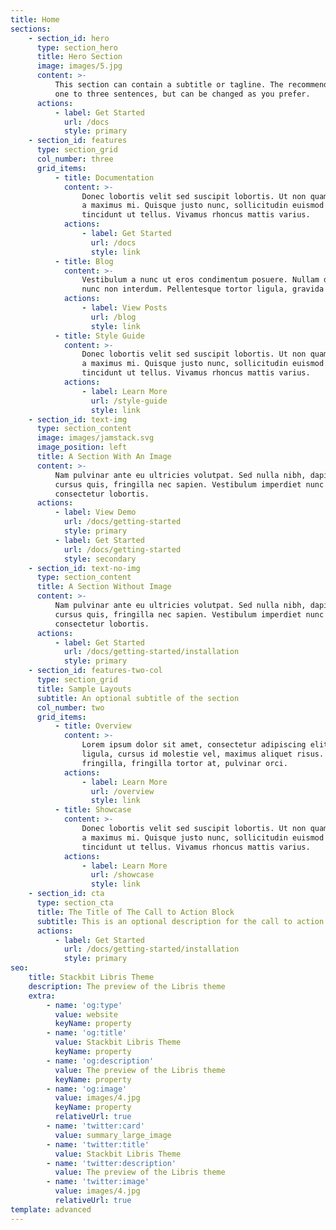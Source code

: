 ```yaml
---
title: Home
sections:
    - section_id: hero
      type: section_hero
      title: Hero Section
      image: images/5.jpg
      content: >-
          This section can contain a subtitle or tagline. The recommended length is
          one to three sentences, but can be changed as you prefer.
      actions:
          - label: Get Started
            url: /docs
            style: primary
    - section_id: features
      type: section_grid
      col_number: three
      grid_items:
          - title: Documentation
            content: >-
                Donec lobortis velit sed suscipit lobortis. Ut non quam metus. Nullam
                a maximus mi. Quisque justo nunc, sollicitudin euismod euismod at,
                tincidunt ut tellus. Vivamus rhoncus mattis varius.
            actions:
                - label: Get Started
                  url: /docs
                  style: link
          - title: Blog
            content: >-
                Vestibulum a nunc ut eros condimentum posuere. Nullam dapibus quis
                nunc non interdum. Pellentesque tortor ligula, gravida ac commodo eu.
            actions:
                - label: View Posts
                  url: /blog
                  style: link
          - title: Style Guide
            content: >-
                Donec lobortis velit sed suscipit lobortis. Ut non quam metus. Nullam
                a maximus mi. Quisque justo nunc, sollicitudin euismod euismod at,
                tincidunt ut tellus. Vivamus rhoncus mattis varius.
            actions:
                - label: Learn More
                  url: /style-guide
                  style: link
    - section_id: text-img
      type: section_content
      image: images/jamstack.svg
      image_position: left
      title: A Section With An Image
      content: >-
          Nam pulvinar ante eu ultricies volutpat. Sed nulla nibh, dapibus sit amet
          cursus quis, fringilla nec sapien. Vestibulum imperdiet nunc bibendum
          consectetur lobortis.
      actions:
          - label: View Demo
            url: /docs/getting-started
            style: primary
          - label: Get Started
            url: /docs/getting-started
            style: secondary
    - section_id: text-no-img
      type: section_content
      title: A Section Without Image
      content: >-
          Nam pulvinar ante eu ultricies volutpat. Sed nulla nibh, dapibus sit amet
          cursus quis, fringilla nec sapien. Vestibulum imperdiet nunc bibendum
          consectetur lobortis.
      actions:
          - label: Get Started
            url: /docs/getting-started/installation
            style: primary
    - section_id: features-two-col
      type: section_grid
      title: Sample Layouts
      subtitle: An optional subtitle of the section
      col_number: two
      grid_items:
          - title: Overview
            content: >-
                Lorem ipsum dolor sit amet, consectetur adipiscing elit. Donec nisl
                ligula, cursus id molestie vel, maximus aliquet risus. Vivamus in nibh
                fringilla, fringilla tortor at, pulvinar orci.
            actions:
                - label: Learn More
                  url: /overview
                  style: link
          - title: Showcase
            content: >-
                Donec lobortis velit sed suscipit lobortis. Ut non quam metus. Nullam
                a maximus mi. Quisque justo nunc, sollicitudin euismod euismod at,
                tincidunt ut tellus. Vivamus rhoncus mattis varius.
            actions:
                - label: Learn More
                  url: /showcase
                  style: link
    - section_id: cta
      type: section_cta
      title: The Title of The Call to Action Block
      subtitle: This is an optional description for the call to action block.
      actions:
          - label: Get Started
            url: /docs/getting-started/installation
            style: primary
seo:
    title: Stackbit Libris Theme
    description: The preview of the Libris theme
    extra:
        - name: 'og:type'
          value: website
          keyName: property
        - name: 'og:title'
          value: Stackbit Libris Theme
          keyName: property
        - name: 'og:description'
          value: The preview of the Libris theme
          keyName: property
        - name: 'og:image'
          value: images/4.jpg
          keyName: property
          relativeUrl: true
        - name: 'twitter:card'
          value: summary_large_image
        - name: 'twitter:title'
          value: Stackbit Libris Theme
        - name: 'twitter:description'
          value: The preview of the Libris theme
        - name: 'twitter:image'
          value: images/4.jpg
          relativeUrl: true
template: advanced
---
```

